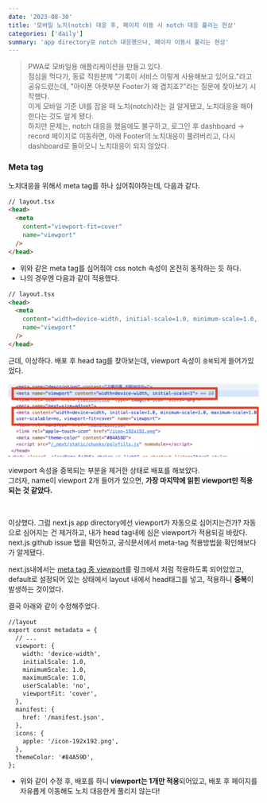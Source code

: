 ```yaml
---
date: '2023-08-30'
title: '모바일 노치(notch) 대응 후, 페이지 이동 시 notch 대응 풀리는 현상'
categories: ['daily']
summary: 'app directory로 notch 대응했으나, 페이지 이동시 풀리는 현상'
---
```


> PWA로 모바일용 애플리케이션을 만들고 있다.  
> 점심을 먹다가, 동료 직원분께 "기록이 서비스 이렇게 사용해보고 있어요."라고 공유드렸는데, "아이폰 아랫부분 Footer가 왜 겹치죠?"라는 질문에 찾아보기 시작했다.  
> 이게 모바일 기준 UI를 잡을 때 노치(notch)라는 걸 알게됐고, 노치대응을 해야한다는 것도 알게 됐다.  
> 하지만 문제는, notch 대응을 했음에도 불구하고, 로그인 후 dashboard → record 페이지로 이동하면, 아래 Footer의 노치대응이 풀려버리고, 다시 dashboard로 돌아오니 노치대응이 되지 않았다.

### Meta tag

노치대응을 위해서 meta tag를 하나 심어줘야하는데, 다음과 같다.

```HTML
// layout.tsx
<head>
  <meta
    content="viewport-fit=cover"
    name="viewport"
  />
</head>
```

- 위와 같은 meta tag를 심어줘야 css notch 속성이 온전히 동작하는 듯 하다.
- 나의 경우엔 다음과 같이 적용했다.

```HTML
// layout.tsx
<head>
  <meta
    content="width=device-width, initial-scale=1.0, minimum-scale=1.0, maximum-scale=1.0, user-scalable=no, viewport-fit=cover"
    name="viewport"
  />
</head>
```

근데, 이상하다. 배포 후 head tag를 찾아보는데, viewport 속성이 `중복`되게 들어가있었다.

![viewport가 2개 들어가 있다.](./notch-img.png)

viewport 속성을 중복되는 부분을 제거한 상태로 배포를 해보았다.  
그러자, name이 viewport 2개 들어가 있으면, **가장 마지막에 읽힌 viewport만 적용되는 것 같았다.**

<br>

이상했다. 그럼 next.js app directory에선 viewport가 자동으로 심어지는건가? 자동으로 심어지는 건 제거하고, 내가 head tag내에 심은 viewport가 적용되길 바랐다.
next.js github issue 탭을 확인하고, 공식문서에서 meta-tag 적용방법을 확인해보다가 알게됐다.

next.js내에서는 [meta tag 중 viewport](https://nextjs.org/docs/app/api-reference/functions/generate-metadata#viewport)를 링크에서 처럼 적용하도록 되어있었고,
default로 설정되어 있는 상태에서 layout 내에서 head태그를 넣고, 적용하니 **중복**이 발생하는 것이었다.

결국 아래와 같이 수정해주었다.

```TSX
//layout
export const metadata = {
  // ...
  viewport: {
    width: 'device-width',
    initialScale: 1.0,
    minimumScale: 1.0,
    maximumScale: 1.0,
    userScalable: 'no',
    viewportFit: 'cover',
  },
  manifest: {
    href: '/manifest.json',
  },
  icons: {
    apple: '/icon-192x192.png',
  },
  themeColor: '#84A59D',
};
```

- 위와 같이 수정 후, 배포를 하니 **viewport는 1개만 적용**되어있고, 배포 후 페이지를 자유롭게 이동해도 노치 대응한게 풀리지 않는다!
